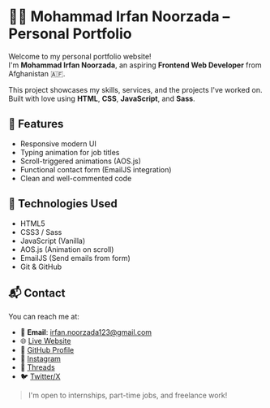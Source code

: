 # 🧑‍💻 Mohammad Irfan Noorzada – Personal Portfolio

Welcome to my personal portfolio website!  
I'm **Mohammad Irfan Noorzada**, an aspiring **Frontend Web Developer** from Afghanistan 🇦🇫.

This project showcases my skills, services, and the projects I've worked on. Built with love using **HTML**, **CSS**, **JavaScript**, and **Sass**.

## 🚀 Features

- Responsive modern UI
- Typing animation for job titles
- Scroll-triggered animations (AOS.js)
- Functional contact form (EmailJS integration)
- Clean and well-commented code

## 🔧 Technologies Used

- HTML5
- CSS3 / Sass
- JavaScript (Vanilla)
- AOS.js (Animation on scroll)
- EmailJS (Send emails from form)
- Git & GitHub

## 📬 Contact

You can reach me at:

- 📧 **Email**: irfan.noorzada123@gmail.com  
- 🌐 [Live Website](https://yourusername.github.io/your-repo-name/)  
- 💼 [GitHub Profile](https://github.com/yourusername)  
- 📸 [Instagram](https://instagram.com/yourprofile)  
- 🧵 [Threads](https://threads.net/yourprofile)  
- 🐦 [Twitter/X](https://twitter.com/yourprofile)

> I'm open to internships, part-time jobs, and freelance work!
